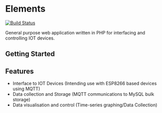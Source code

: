 # Elements
[![Build Status](https://travis-ci.com/GRAYZ16/Elements.svg?token=ZVVMT9TUfZ5AyCRYJD4h&branch=master)](https://travis-ci.com/GRAYZ16/Elements)

General purpose web application written in PHP for interfacing and controlling IOT devices.

## Getting Started

## Features
  - Interface to IOT Devices (Intending use with ESP8266 based devices using MQTT)
  - Data collection and Storage (MQTT communications to MySQL bulk storage)
  - Data visualisation and control (Time-series graphing/Data Collection)
